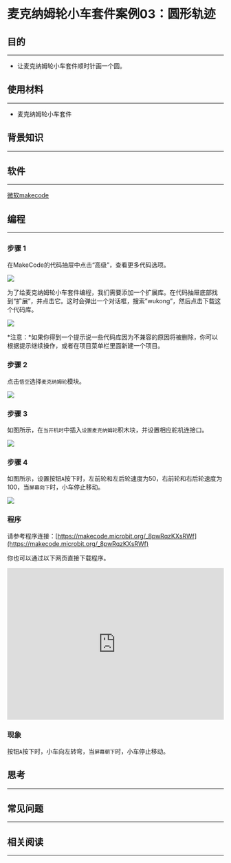 # 麦克纳姆轮小车套件案例03：圆形轨迹

## 目的
---

- 让麦克纳姆轮小车套件顺时针画一个圆。

## 使用材料
---

- 麦克纳姆轮小车套件

## 背景知识
---

## 软件
---

[微软makecode](https://makecode.microbit.org/#)

## 编程
---

### 步骤 1
 在MakeCode的代码抽屉中点击“高级”，查看更多代码选项。

![](https://raw.githubusercontent.com/elecfreaks/learn-cn/master/microbitKit/Mecanum_wheel_car_kit/images/Mecanum%20wheel%20car%20kit_case_01_01.png)

为了给麦克纳姆轮小车套件编程，我们需要添加一个扩展库。在代码抽屉底部找到“扩展”，并点击它。这时会弹出一个对话框，搜索”wukong”，然后点击下载这个代码库。

![](https://raw.githubusercontent.com/elecfreaks/learn-cn/master/microbitKit/Mecanum_wheel_car_kit/images/Mecanum%20wheel%20car%20kit_case_01_02.png)

*注意：*如果你得到一个提示说一些代码库因为不兼容的原因将被删除，你可以根据提示继续操作，或者在项目菜单栏里面新建一个项目。

### 步骤 2

点击`悟空`选择`麦克纳姆轮`模块。



![](https://raw.githubusercontent.com/elecfreaks/learn-cn/master/microbitKit/Mecanum_wheel_car_kit/images/Mecanum%20wheel%20car%20kit_case_01_03.png)


### 步骤 3

如图所示，在`当开机时`中插入`设置麦克纳姆轮`积木块，并设置相应舵机连接口。



![](https://raw.githubusercontent.com/elecfreaks/learn-cn/master/microbitKit/Mecanum_wheel_car_kit/images/Mecanum%20wheel%20car%20kit_case_03_05.png)


### 步骤 4

如图所示，设置按钮`A`按下时，左前轮和左后轮速度为50，右前轮和右后轮速度为100，当`屏幕向下`时，小车停止移动。



![](https://raw.githubusercontent.com/elecfreaks/learn-cn/master/microbitKit/Mecanum_wheel_car_kit/images/Mecanum%20wheel%20car%20kit_case_03_06.png)


### 程序

请参考程序连接：[https://makecode.microbit.org/_8pwRqzKXsRWf](https://makecode.microbit.org/_8pwRqzKXsRWf)

你也可以通过以下网页直接下载程序。

<div style="position:relative;height:0;padding-bottom:70%;overflow:hidden;"><iframe style="position:absolute;top:0;left:0;width:100%;height:100%;" src="https://makecode.microbit.org/#pub:_8pwRqzKXsRWf]" frameborder="0" sandbox="allow-popups allow-forms allow-scripts allow-same-origin"></iframe></div>  

### 现象

按钮`A`按下时，小车向左转弯，当`屏幕朝下`时，小车停止移动。

## 思考
---

## 常见问题
---
## 相关阅读  
---
